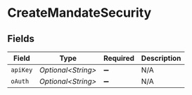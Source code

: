 # CreateMandateSecurity


## Fields

| Field               | Type                | Required            | Description         |
| ------------------- | ------------------- | ------------------- | ------------------- |
| `apiKey`            | *Optional\<String>* | :heavy_minus_sign:  | N/A                 |
| `oAuth`             | *Optional\<String>* | :heavy_minus_sign:  | N/A                 |